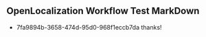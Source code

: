 ## OpenLocalization Workflow Test MarkDown
* 7fa9894b-3658-474d-95d0-968f1eccb7da thanks!

<!--HONumber=Jul16_HO4-->


